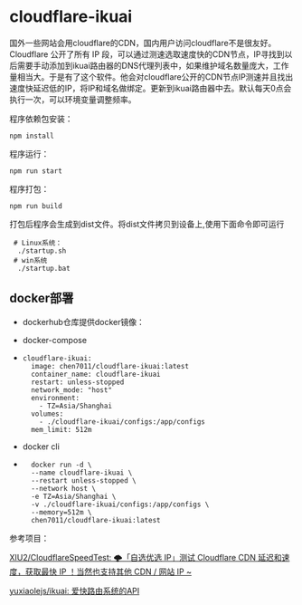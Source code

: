 #           cloudflare-ikuai

国外一些网站会用cloudflare的CDN，国内用户访问cloudflare不是很友好。Cloudflare 公开了所有 IP 段，可以通过测速选取速度快的CDN节点，IP寻找到以后需要手动添加到ikuai路由器的DNS代理列表中，如果维护域名数量庞大，工作量相当大。于是有了这个软件。他会对cloudflare公开的CDN节点IP测速并且找出速度快延迟低的IP，将IP和域名做绑定。更新到ikuai路由器中去。默认每天0点会执行一次，可以环境变量调整频率。

程序依赖包安装：

```
npm install
```

程序运行：

```
npm run start
```

程序打包：

```
npm run build
```

打包后程序会生成到dist文件。将dist文件拷贝到设备上,使用下面命令即可运行

```
 # Linux系统：
  ./startup.sh
 # win系统
  ./startup.bat
```



## docker部署

- dockerhub仓库提供docker镜像：

- docker-compose

- ```  
  cloudflare-ikuai:
    image: chen7011/cloudflare-ikuai:latest
    container_name: cloudflare-ikuai
    restart: unless-stopped
    network_mode: "host"
    environment:
      - TZ=Asia/Shanghai
    volumes:
      - ./cloudflare-ikuai/configs:/app/configs
    mem_limit: 512m
  ```

- docker cli

- ```
    docker run -d \
    --name cloudflare-ikuai \
    --restart unless-stopped \
    --network host \
    -e TZ=Asia/Shanghai \
    -v ./cloudflare-ikuai/configs:/app/configs \
    --memory=512m \
    chen7011/cloudflare-ikuai:latest

  ```
参考项目：

[XIU2/CloudflareSpeedTest: 🌩「自选优选 IP」测试 Cloudflare CDN 延迟和速度，获取最快 IP ！当然也支持其他 CDN / 网站 IP ~](https://github.com/XIU2/CloudflareSpeedTest)

[yuxiaolejs/ikuai: 爱快路由系统的API](https://github.com/yuxiaolejs/ikuai)

